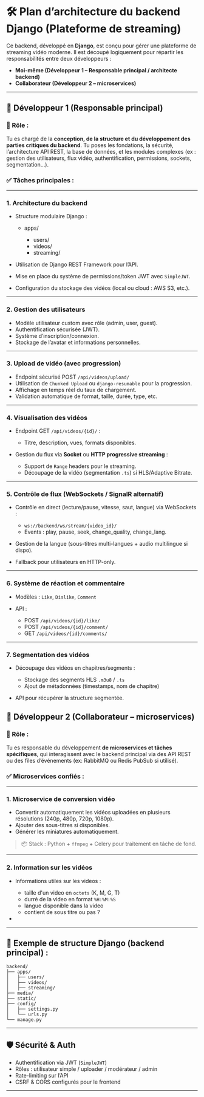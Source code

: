 # 🛠️ Plan d’architecture du backend Django (Plateforme de streaming)

Ce backend, développé en **Django**, est conçu pour gérer une plateforme de streaming vidéo moderne. Il est découpé logiquement pour répartir les responsabilités entre deux développeurs :

* **Moi-même (Développeur 1 – Responsable principal / architecte backend)**
* **Collaborateur (Développeur 2 – microservices)**

---

## 👤 Développeur 1 (Responsable principal)

### 🎯 Rôle :

Tu es chargé de la **conception, de la structure et du développement des parties critiques du backend**. Tu poses les fondations, la sécurité, l’architecture API REST, la base de données, et les modules complexes (ex : gestion des utilisateurs, flux vidéo, authentification, permissions, sockets, segmentation…).

### ✅ Tâches principales :

---

### 1. **Architecture du backend**

* Structure modulaire Django :

  * apps/

    * users/
    * videos/
    * streaming/
* Utilisation de Django REST Framework pour l’API.
* Mise en place du système de permissions/token JWT avec `SimpleJWT`.
* Configuration du stockage des vidéos (local ou cloud : AWS S3, etc.).

---

### 2. **Gestion des utilisateurs**

* Modèle utilisateur custom avec rôle (admin, user, guest).
* Authentification sécurisée (JWT).
* Système d’inscription/connexion.
* Stockage de l’avatar et informations personnelles.

---

### 3. **Upload de vidéo (avec progression)**

* Endpoint sécurisé POST `/api/videos/upload/`
* Utilisation de `Chunked Upload` ou `django-resumable` pour la progression.
* Affichage en temps réel du taux de chargement.
* Validation automatique de format, taille, durée, type, etc.

---

### 4. **Visualisation des vidéos**

* Endpoint GET `/api/videos/{id}/` :

  * Titre, description, vues, formats disponibles.
* Gestion du flux via **Socket** ou **HTTP progressive streaming** :

  * Support de `Range` headers pour le streaming.
  * Découpage de la vidéo (segmentation `.ts`) si HLS/Adaptive Bitrate.

---

### 5. **Contrôle de flux (WebSockets / SignalR alternatif)**

* Contrôle en direct (lecture/pause, vitesse, saut, langue) via WebSockets :

  * `ws://backend/ws/stream/{video_id}/`
  * Events : play, pause, seek, change\_quality, change\_lang.
* Gestion de la langue (sous-titres multi-langues + audio multilingue si dispo).
* Fallback pour utilisateurs en HTTP-only.

---

### 6. **Système de réaction et commentaire**

* Modèles : `Like`, `Dislike`, `Comment`
* API :

  * POST `/api/videos/{id}/like/`
  * POST `/api/videos/{id}/comment/`
  * GET `/api/videos/{id}/comments/`

---
### 7. **Segmentation des vidéos**

* Découpage des vidéos en chapitres/segments :

  * Stockage des segments HLS `.m3u8` / `.ts`
  * Ajout de métadonnées (timestamps, nom de chapitre)
* API pour récupérer la structure segmentée.

## 👥 Développeur 2 (Collaborateur – microservices)

### 🎯 Rôle :

Tu es responsable du développement **de microservices et tâches spécifiques**, qui interagissent avec le backend principal via des API REST ou des files d’événements (ex: RabbitMQ ou Redis PubSub si utilisé).

### ✅ Microservices confiés :

---

### 1. **Microservice de conversion vidéo**

* Convertir automatiquement les vidéos uploadées en plusieurs résolutions (240p, 480p, 720p, 1080p).
* Ajouter des sous-titres si disponibles.
* Générer les miniatures automatiquement.

> 📦 Stack : Python + `ffmpeg` + Celery pour traitement en tâche de fond.

---

### 2. **Information sur les vidéos**

* Informations utiles sur les videos :

  * taille d'un video en `octets` (K, M, G, T)
  * durré de la video en format `%H:%M:%S`
  * langue disponible dans la video
  * contient de sous titre ou pas ?
* 

---

## 🧠 Exemple de structure Django (backend principal) :

```
backend/
├── apps/
│   ├── users/
│   ├── videos/
│   ├── streaming/
├── media/
├── static/
├── config/
│   ├── settings.py
│   └── urls.py
└── manage.py
```

---

## 🛡️ Sécurité & Auth

* Authentification via JWT (`SimpleJWT`)
* Rôles : utilisateur simple / uploader / modérateur / admin
* Rate-limiting sur l’API
* CSRF & CORS configurés pour le frontend

---
